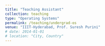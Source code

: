 ```yaml
---
title: "Teaching Assistant"
collection: teaching
type: "Operating Systems"
permalink: /teaching/undergrad-os
venue: "IIIT-Hyderabad, Prof. Suresh Purini"
# date: 2014-01-01
# location: "City, Country"
---
```

<!-- 
This is a description of a teaching experience. You can use markdown like any other post.

Heading 1
======

Heading 2
======

Heading 3
====== -->